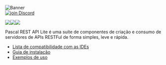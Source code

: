![Banner](https://github.com/OpenSourceCommunityBrasil/PascalRAL/assets/26689802/170aeb26-ec75-42b7-a425-0363c2b3bb6f)
<br/><a href="https://discord.gg/pS2xjruCJH"><img alt="join Discord" src="https://img.shields.io/discord/918891794597544056?color=blue&label=OSCBr&logo=discord&style=social"></a>

<a href=".\README.md"><img src="https://img.shields.io/badge/Traduzir-PT--BR-blue" /></a><a href=".\README.md"><img src="https://img.shields.io/badge/Traducir-ES--ES-blue" /></a><a href=".\README.md"><img src="https://img.shields.io/badge/Translate-EN--US-blue" /></a>

Pascal REST API Lite é uma suíte de componentes de criação e consumo de servidores de APIs RESTFul de forma simples, leve e rápida.

* [Lista de compatibilidade com as IDEs]()
* [Guia de instalação]()
* [Exemplos de uso](https://github.com/OpenSourceCommunityBrasil/PascalRAL-Demos)
